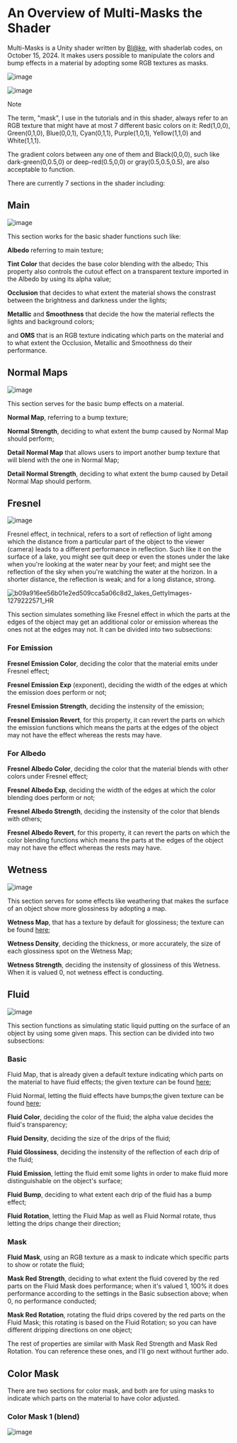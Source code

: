 # An Overview of Multi-Masks the Shader
Multi-Masks is a Unity shader written by [Bl@ke](https://www.blatke.cc), with shaderlab codes, on October 15, 2024. It makes users possible to manipulate the colors and bump effects in a material by adopting some RGB textures as masks.

![image](https://github.com/user-attachments/assets/e3ea2afe-d7eb-45ea-be77-11429901e872)

![image](https://github.com/user-attachments/assets/6044e1fc-e2f8-4023-acc6-f1f850a67f0d)

> [!NOTE]
> The term, "mask", I use in the tutorials and in this shader, always refer to an RGB texture that might have at most 7 different basic colors on it: Red(1,0,0), Green(0,1,0), Blue(0,0,1), Cyan(0,1,1), Purple(1,0,1), Yellow(1,1,0) and White(1,1,1).
>
> The gradient colors between any one of them and Black(0,0,0), such like dark-green(0,0.5,0) or deep-red(0.5,0,0) or gray(0.5,0.5,0.5), are also acceptable to function.

There are currently 7 sections in the shader including:

## Main
![image](https://github.com/user-attachments/assets/ca6e0e69-270c-40cf-85e6-6841fff7cb04)

This section works for the basic shader functions such like:

**Albedo** referring to main texture; 

**Tint Color** that decides the base color blending with the albedo; This property also controls the cutout effect on a transparent texture imported in the Albedo by using its alpha value;

**Occlusion** that decides to what extent the material shows the constrast between the brightness and darkness under the lights; 

**Metallic** and **Smoothness** that decide the how the material reflects the lights and background colors; 

and **OMS** that is an RGB texture indicating which parts on the material and to what extent the Occlusion, Metallic and Smoothness do their performance.

## Normal Maps
![image](https://github.com/user-attachments/assets/67f99713-61c3-449a-acde-7d1ba5271ba9)

This section serves for the basic bump effects on a material.

**Normal Map**, referring to a bump texture;

**Normal Strength**, deciding to what extent the bump caused by Normal Map should perform;

**Detail Normal Map** that allows users to import another bump texture that will blend with the one in Normal Map;

**Detail Normal Strength**, deciding to what extent the bump caused by Detail Normal Map should perform.

## Fresnel
![image](https://github.com/user-attachments/assets/eab6a916-3cfa-40b7-8933-ba647422e5da)

Fresnel effect, in technical, refers to a sort of reflection of light among which the distance from a particular part of the object to the viewer (camera) leads to a different performance in reflection. Such like it on the surface of a lake, you might see quit deep or even the stones under the lake when you're looking at the water near by your feet; and might see the reflection of the sky when you're watching the water at the horizon. In a shorter distance, the reflection is weak; and for a long distance, strong.

![b09a916ee56b01e2ed509cca5a06c8d2_lakes_GettyImages-1279222571_HR](https://github.com/user-attachments/assets/29963321-c2e1-4ae6-9f4f-4e362dee7882)

This section simulates something like Fresnel effect in which the parts at the edges of the object may get an additional color or emission whereas the ones not at the edges may not. It can be divided into two subsections:

### For Emission

**Fresnel Emission Color**, deciding the color that the material emits under Fresnel effect;

**Fresnel Emission Exp** (exponent), deciding the width of the edges at which the emission does perform or not;

**Fresnel Emission Strength**, deciding the instensity of the emission;

**Fresnel Emission Revert**, for this property, it can revert the parts on which the emission functions which means the parts at the edges of the object may not have the effect whereas the rests may have.

### For Albedo

**Fresnel Albedo Color**, deciding the color that the material blends with other colors under Fresnel effect;

**Fresnel Albedo Exp**, deciding the width of the edges at which the color blending does perform or not;

**Fresnel Albedo Strength**, deciding the instensity of the color that blends with others;

**Fresnel Albedo Revert**, for this property, it can revert the parts on which the color blending functions which means the parts at the edges of the object may not have the effect whereas the rests may have. 

## Wetness
![image](https://github.com/user-attachments/assets/d91b26df-7725-444b-a4fa-e1e4c3649430)

This section serves for some effects like weathering that makes the surface of an object show more glossiness by adopting a map.

**Wetness Map**, that has a texture by default for glossiness; the texture can be found [here](https://github.com/Blatke/Multi-Masks.shader/blob/main/Textures/Wetness%20Map.png); 

**Wetness Density**, deciding the thickness, or more accurately, the size of each glossiness spot on the Wetness Map;

**Wetness Strength**, deciding the instensity of glossiness of this Wetness. When it is valued 0, not wetness effect is conducting.

## Fluid
![image](https://github.com/user-attachments/assets/2d797c69-dc1a-41b8-94bd-4a19bcb786d6)

This section functions as simulating static liquid putting on the surface of an object by using some given maps. This section can be divided into two subsections:

### Basic
Fluid Map, that is already given a default texture indicating which parts on the material to have fluid effects; the given texture can be found [here](https://github.com/Blatke/Multi-Masks.shader/blob/main/Textures/Fluid%20Map.png);

Fluid Normal, letting the fluid effects have bumps;the given texture can be found [here](https://github.com/Blatke/Multi-Masks.shader/blob/main/Textures/Fluid%20Normal.png);

**Fluid Color**, deciding the color of the fluid; the alpha value decides the fluid's transparency;

**Fluid Density**, deciding the size of the drips of the fluid;

**Fluid Glossiness**, deciding the instensity of the reflection of each drip of the fluid;

**Fluid Emission**, letting the fluid emit some lights in order to make fluid more distinguishable on the object's surface;

**Fluid Bump**, deciding to what extent each drip of the fluid has a bump effect;

**Fluid Rotation**, letting the Fluid Map as well as Fluid Normal rotate, thus letting the drips change their direction;

### Mask
**Fluid Mask**, using an RGB texture as a mask to indicate which specific parts to show or rotate the fluid; 

**Mask Red Strength**, deciding to what extent the fluid covered by the red parts on the Fluid Mask does performance; when it's valued 1, 100% it does performance according to the settings in the Basic subsection above; when 0, no performance conducted;

**Mask Red Rotation**, rotating the fluid drips covered by the red parts on the Fluid Mask; this rotating is based on the Fluid Rotation; so you can have different dripping directions on one object;

The rest of properties are similar with Mask Red Strength and Mask Red Rotation. You can reference these ones, and I'll go next without further ado.

## Color Mask
There are two sections for color mask, and both are for using masks to indicate which parts on the material to have color adjusted.

### Color Mask 1 (blend)
![image](https://github.com/user-attachments/assets/c51ba0f4-ee34-42a2-9eef-0bb57678d25b)

